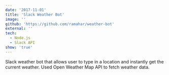 ```yaml
---
date: '2017-11-01'
title: 'Slack Weather Bot'
image: ''
github: 'https://github.com/ramahar/weather-bot'
external: ''
tech:
  - Node.js
  - Slack API
show: 'true'
---
```


Slack weather bot that allows user to type in a location and instantly get the current weather. Used Open Weather Map API to fetch weather data.
